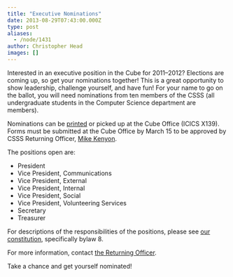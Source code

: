 ```yaml
---
title: "Executive Nominations"
date: 2013-08-29T07:43:00.000Z
type: post
aliases:
  - /node/1431
author: Christopher Head
images: []
---
```


<div class="field field-name-body field-type-text-with-summary field-label-hidden"><div class="field-items"><div class="field-item even"><p>Interested in an executive position in the Cube for 2011&#x2013;2012? Elections are coming up, so get your nominations together! This is a great opportunity to show leadership, challenge yourself, and have fun! For your name to go on the ballot, you will need nominations from ten members of the CSSS (all undergraduate students in the Computer Science department are members).</p>
<p>Nominations can be <a href="/files/2011nomination.pdf">printed</a> or picked up at the Cube Office (ICICS X139). Forms must be submitted at the Cube Office by March 15 to be approved by CSSS Returning Officer, <a href="/cdn-cgi/l/email-protection#9efbf2fbfdeaf7f1f0eddeeaf6fbfdebfcfbb0fdff">Mike Kenyon</a>.</p>
<p>The positions open are:</p>
<ul>
<li>President</li>
<li>Vice President, Communications</li>
<li>Vice President, External</li>
<li>Vice President, Internal</li>
<li>Vice President, Social</li>
<li>Vice President, Volunteering Services</li>
<li>Secretary</li>
<li>Treasurer</li>
</ul>
<p>For descriptions of the responsibilities of the positions, please see <a href="/club/about/constitution">our constitution</a>, specifically bylaw 8.</p>
<p>For more information, contact <a href="/cdn-cgi/l/email-protection#12777e7771667b7d7c6152667a77716770773c7173">the Returning Officer</a>.</p>
<p>Take a chance and get yourself nominated!</p>
</div></div></div>    <footer>
          </footer>
